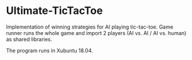 # Ultimate-TicTacToe
 Implementation of winning strategies for AI playing tic-tac-toe.
 Game runner runs the whole game and import 2 players (AI vs. AI / AI vs. human) as shared libraries.

 The program runs in Xubuntu 18.04.
 
